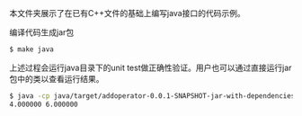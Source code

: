 本文件夹展示了在已有C++文件的基础上编写java接口的代码示例。

编译代码生成jar包
```bash
$ make java
```

上述过程会运行java目录下的unit test做正确性验证。用户也可以通过直接运行jar包中的类以查看运行结果。

```bash
$ java -cp java/target/addoperator-0.0.1-SNAPSHOT-jar-with-dependencies.jar org.apache.flink.ml.jni.operator.VectorAddOperator
4.000000 6.000000 
```